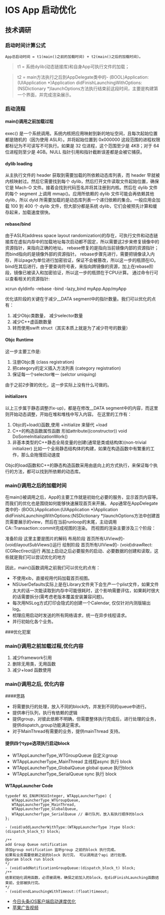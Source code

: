 # IOS App 启动优化
## 技术调研

### 启动时间计算公式

```
App总启动时间 = t1(main()之前的加载时间) + t2(main()之后的加载时间)。

```

> t1 = 系统dylib(动态链接库)和自身App可执行文件的加载； 

> t2 = main方法执行之后到AppDelegate类中的- (BOOL)Application:(UIApplication *)Application didFinishLaunchingWithOptions:(NSDictionary *)launchOptions方法执行结束前这段时间，主要是构建第一个界面，并完成渲染展示。

### 启动流程

#### main()调用之前加载过程
exec() 是一个系统调用。系统内核把应用映射到新的地址空间，且每次起始位置都是随机的（因为使用 ASLR）。并将起始位置到 0x000000 这段范围的进程权限都标记为不可读写不可执行。如果是 32 位进程，这个范围至少是 4KB；对于 64 位进程则至少是 4GB。NULL 指针引用和指针截断误差都是会被它捕获。

#### dylib loading
从主执行文件的 header 获取到需要加载的所依赖动态库列表，而 header 早就被内核映射过。然后它需要找到每个 dylib，然后打开文件读取文件起始位置，确保它是 Mach-O 文件。接着会找到代码签名并将其注册到内核。然后在 dylib 文件的每个 segment 上调用 mmap()。应用所依赖的 dylib 文件可能会再依赖其他 dylib，所以 dyld 所需要加载的是动态库列表一个递归依赖的集合。一般应用会加载 100 到 400 个 dylib 文件，但大部分都是系统 dylib，它们会被预先计算和缓存起来，加载速度很快。

#### rebase/bind
由于ASLR(address space layout randomization)的存在，可执行文件和动态链接库在虚拟内存中的加载地址每次启动都不固定，所以需要这2步来修复镜像中的资源指针，来指向正确的地址。 rebase修复的是指向当前镜像内部的资源指针； 而bind指向的是镜像外部的资源指针。 
rebase步骤先进行，需要把镜像读入内存，并以page为单位进行加密验证，保证不会被篡改，所以这一步的瓶颈在IO。bind在其后进行，由于要查询符号表，来指向跨镜像的资源，加上在rebase阶段，镜像已被读入和加密验证，所以这一步的瓶颈在于CPU计算。 
通过命令行可以查看相关的资源指针:

xcrun dyldinfo -rebase -bind -lazy_bind myApp.App/myApp

优化该阶段的关键在于减少__DATA segment中的指针数量。我们可以优化的点有：

1. 减少Objc类数量， 减少selector数量
2. 减少C++虚函数数量
3. 转而使用swift struct（其实本质上就是为了减少符号的数量）

#### Objc Runtime
这一步主要工作是:

1. 注册Objc类 (class registration)
2. 把category的定义插入方法列表 (category registration)
3. 保证每一个selector唯一 (selctor uniquing)

由于之前2步骤的优化，这一步实际上没有什么可做的。

#### initializers

以上三步属于静态调整(fix-up)，都是在修改__DATA segment中的内容，而这里则开始动态调整，开始在堆和堆栈中写入内容。 在这里的工作有：

1. Objc的+load()函数,使用 +initialize 来替代 +load
2. C++的构造函数属性函数 形如attribute((constructor)) void DoSomeInitializationWork()
3. 非基本类型的C++静态全局变量的创建(通常是类或结构体)(non-trivial initializer) 比如一个全局静态结构体的构建，如果在构造函数中有繁重的工作，那么会拖慢启动速度

Objc的load函数和C++的静态构造函数采用由底向上的方式执行，来保证每个执行的方法，都可以找到所依赖的动态库。


### main()调用之后的加载时间

在main()被调用之后，App的主要工作就是初始化必要的服务，显示首页内容等。而我们的优化也是围绕如何能够快速展现首页来开展。 App通常在AppDelegate类中的- (BOOL)Application:(UIApplication *)Application didFinishLaunchingWithOptions:(NSDictionary *)launchOptions方法中创建首页需要展示的view，然后在当前runloop的末尾，主动调用CA::Transaction::commit完成视图的渲染。 
而视图的渲染主要涉及三个阶段：

准备阶段 这里主要是图片的解码
布局阶段 首页所有UIView的- (void)layoutSubViews()运行
绘制阶段 首页所有UIView的- (void)drawRect:(CGRect)rect运行 
再加上启动之后必要服务的启动、必要数据的创建和读取，这些就是我们可以尝试优化的地方

因此，main()函数调用之前我们可以优化的点有：

- 不使用xib，直接视用代码加载首页视图。
- NSUserDefaults实际上是在Library文件夹下会生产一个plist文件，如果文件太大的话一次能读取到内存中可能很耗时，这个影响需要评估，如果耗时很大的话需要拆分(需考虑老版本覆盖安装兼容问题)。
- 每次用NSLog方式打印会隐式的创建一个Calendar, 仅仅针对内测版输出log。
- 梳理应用启动时发送的所有网络请求，统一在异步线程请求。
- 并行初始化各个业务。

###优化犯案

### main()调用之前加载过程,优化内容
1. 减少framework引用
2. 删除无用类，无用函数
3. 减少+load 函数使用

### main()调用之后, 优化内容
####思路
- 将需要执行的处理，放入不同的block内，并发到不同的queue中进行。
- 提供串行队列，执行有依赖的逻辑
- 提供group，对彼此依赖不明确，但需要整体执行完成后，进行处理的业务，提供dispatch_group功能满足需求。
- 对于MainThread有需要的业务，提供mainThread 支持。 
#### 提供四个type选项执行启动block
- WTAppLauncherType_WTGroupQueue 自定义group
- WTAppLauncherType_MainThread 主线程async 执行 block
- WTAppLauncherType_GlobalQueue global queue 执行block
- WTAppLauncherType_SerialQueue sync 执行 block

#### WTAppLauncher Code
 
 ```Objc
typedef NS_ENUM(NSUInteger, WTAppLauncherType) {
    WTAppLauncherType_WTGroupQueue,
    WTAppLauncherType_MainThread,
    WTAppLauncherType_GlobalQueue,
    WTAppLauncherType_SerialQueue // 串行队列，放入有执行顺序的block
};

- (void)addLauncherWithType:(WTAppLauncherType )type block:(dispatch_block_t) block;

/**
 add Group Queue notification
 添加group notification 监听group 之前的block 执行完成。
 如果有业务需要依赖之前的block 执行完， 可以调用这个api 进行处理。
 @param block run block
 */
- (void)addNotificationGroupQueue:(dispatch_block_t) block; 
/**
 结束初始化调用函数，必须被调用，确保之前加入的block，在didFinishLaunching函数结束前，全部被执行完。
 */
- (void)endLanuchingWithTimeout:(float)timeout;

```


- [今日头条iOS客户端启动速度优化](https://techblog.toutiao.com/2017/01/17/iosspeed/)
- [苹果广告视频](https://developer.apple.com/videos/play/wwdc2016/406/)



